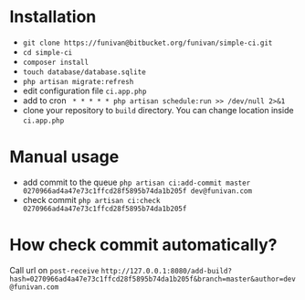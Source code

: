# Installation
- `git clone https://funivan@bitbucket.org/funivan/simple-ci.git`
- `cd simple-ci`
- `composer install`
- `touch database/database.sqlite`
- `php artisan migrate:refresh`
- edit configuration file `ci.app.php`
- add to cron ` * * * * * php artisan schedule:run >> /dev/null 2>&1`
- clone your repository to `build` directory. You can change location inside `ci.app.php`

# Manual usage
- add commit to the queue `php artisan ci:add-commit master 0270966ad4a47e73c1ffcd28f5895b74da1b205f dev@funivan.com`
- check commit `php artisan ci:check 0270966ad4a47e73c1ffcd28f5895b74da1b205f`

# How check commit automatically?
 Call url on `post-receive` `http://127.0.0.1:8080/add-build?hash=0270966ad4a47e73c1ffcd28f5895b74da1b205f&branch=master&author=dev@funivan.com`